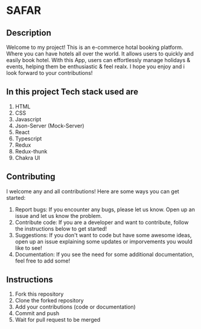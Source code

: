# SAFAR

## Description
Welcome to my project! This is an e-commerce hotal booking platform. Where you can have hotels all over the world. It allows users to quickly and easily book hotel. With this App, users can effortlessly manage holidays & events, helping them be enthusiastic & feel realx. I hope you enjoy and i look forward to your contributions!

## In this project Tech stack used are
1. HTML
2. CSS
3. Javascript
4. Json-Server (Mock-Server)
5. React
6. Typescript
7. Redux
8. Redux-thunk
9. Chakra UI

## Contributing
I welcome any and all contributions! Here are some ways you can get started:

1. Report bugs: If you encounter any bugs, please let us know. Open up an issue and let us know the problem.
2. Contribute code: If you are a developer and want to contribute, follow the instructions below to get started!
3. Suggestions: If you don't want to code but have some awesome ideas, open up an issue explaining some updates or imporvements you would like to see!
4. Documentation: If you see the need for some additional documentation, feel free to add some!

## Instructions

1. Fork this repository
2. Clone the forked repository
3. Add your contributions (code or documentation)
4. Commit and push
5. Wait for pull request to be merged
